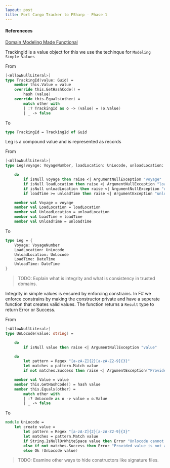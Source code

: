 ```yaml
---
layout: post
title: Port Cargo Tracker to FSharp - Phase 1
---
```


#### Refereneces

[Domain Modeling Made Functional](https://pragprog.com/book/swdddf/domain-modeling-made-functional)

TrackingId is a value object for this we use the techinque for
`Modeling Simple Values`

From

```fsharp
[<AllowNullLiteral>]
type TrackingId(value: Guid) =
    member this.Value = value
    override this.GetHashCode() =
        hash (value)
    override this.Equals(other) =
        match other with
        | :? TrackingId as o -> (value) = (o.Value)
        | _ -> false
```

To

```fsharp
type TrackingId = TrackingId of Guid
```

Leg is a compound value and is represented as records

From

```fsharp
[<AllowNullLiteral>]
type Leg(voyage: VoyageNumber, loadLocation: UnLocode, unloadLocation: UnLocode, loadTime: DateTime, unloadTime: DateTime) =

    do
        if isNull voyage then raise <| ArgumentNullException "voyage"
        if isNull loadLocation then raise <| ArgumentNullException "loadLocation"
        if isNull unloadLocation then raise <| ArgumentNullException "unloadLocation"
        if loadTime >= unloadTime then raise <| ArgumentException "unloadTime should be later than loadTime"

    member val Voyage = voyage
    member val LoadLocation = loadLocation
    member val UnloadLocation = unloadLocation
    member val LoadTime = loadTime
    member val UnloadTime = unloadTime
```

To

```fsharp
type Leg = {
    Voyage: VoyageNumber
    LoadLocation: UnLocode
    UnloadLocation: UnLocode
    LoadTime: DateTime
    UnloadTime: DateTime
}
```

> TODO: Explain what is integrity and what is consistency in trusted domains.

Integrity in simple values is ensured by enforcing constrains.
In F# we enforce constrains by making the constructor private and have a seperate function that creates valid values. The function returns a `Result` type to return Error or Success.

From

```fsharp
[<AllowNullLiteral>]
type UnLocode(value: string) =

    do
        if isNull value then raise <| ArgumentNullException "value"

    do
        let pattern = Regex "[a-zA-Z]{2}[a-zA-Z2-9]{3}"
        let matches = pattern.Match value
        if not matches.Success then raise <| ArgumentException("Provided value is not a valid UnLocode", "value")

    member val Value = value
    member this.GetHashCode() = hash value
    member this.Equals(other) =
        match other with
        | :? UnLocode as o -> value = o.Value
        | _ -> false
```

To

```fsharp
module UnLocode =
    let create value =
        let pattern = Regex "[a-zA-Z]{2}[a-zA-Z2-9]{3}"
        let matches = pattern.Match value
        if String.IsNullOrWhiteSpace value then Error "Unlocode cannot be empty or null."
        else if not matches.Success then Error "Provided value is not a valid UnLocode"
        else Ok (UnLocode value)
```

> TODO: Examine other ways to hide constructors like signature files.
